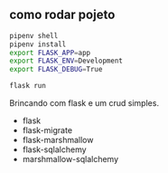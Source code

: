 ## como rodar pojeto 
```sh 
pipenv shell  
pipenv install 
export FLASK_APP=app
export FLASK_ENV=Development
export FLASK_DEBUG=True

flask run 
```

Brincando com flask e um crud simples.

- flask
- flask-migrate
- flask-marshmallow
- flask-sqlalchemy
- marshmallow-sqlalchemy